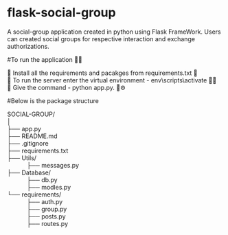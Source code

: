 # flask-social-group
A social-group application created in python using Flask FrameWork. Users can created social groups for respective interaction and exchange authorizations. 

#To run the application 🏃‍♂️

🔴 Install all the requirements and pacakges from requirements.txt 📃  
🔴 To run the server enter the virtual environment - env\scripts\activate 🧑‍💻  
🔴 Give the command - python app.py. 🔧⚙️   

#Below is the package structure


SOCIAL-GROUP/  
│  
├── app.py  
├── README.md  
├── .gitignore  
├── requirements.txt  
├── Utils/    
&emsp;&emsp;&emsp;   ├── messages.py  
├── Database/    
&emsp;&emsp;&emsp;   ├── db.py  
&emsp;&emsp;&emsp;   ├── modles.py  
└── requirements/  
   &emsp;&emsp;&emsp; ├── auth.py  
 &emsp;&emsp;&emsp;   ├── group.py  
 &emsp;&emsp;&emsp;   ├── posts.py  
  &emsp;&emsp;&emsp;  ├── routes.py  
    


